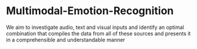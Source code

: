 # Multimodal-Emotion-Recognition
We aim to investigate audio, text and visual inputs and identify an optimal combination that compiles the data from all of these sources and presents it in a comprehensible and understandable manner
